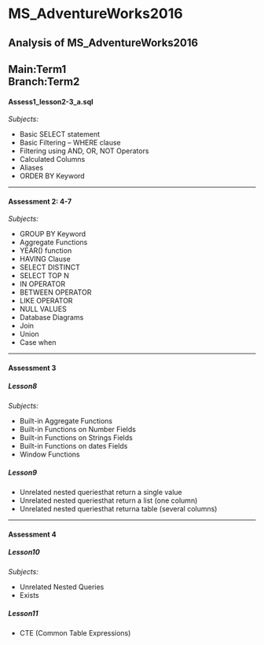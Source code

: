 # MS_AdventureWorks2016
Analysis of MS_AdventureWorks2016
---
Main:Term1  
Branch:Term2
---


#### Assess1_lesson2-3_a.sql
*Subjects:*  
- Basic SELECT statement
- Basic Filtering – WHERE clause
- Filtering using AND, OR, NOT Operators
- Calculated Columns
- Aliases
- ORDER BY Keyword
---
#### Assessment 2: 4-7
*Subjects:*  
- GROUP BY Keyword
- Aggregate Functions
- YEAR() function
- HAVING Clause
- SELECT DISTINCT
- SELECT TOP N
- IN OPERATOR
- BETWEEN OPERATOR
- LIKE OPERATOR
- NULL VALUES
- Database Diagrams
- Join
- Union
- Case when
---
#### Assessment 3
##### Lesson8
*Subjects:*
- Built-in Aggregate Functions
- Built-in Functions on Number Fields
- Built-in Functions on Strings Fields
- Built-in Functions on dates Fields
- Window Functions
##### Lesson9
- Unrelated nested queriesthat return a single value
- Unrelated nested queriesthat return a list (one column)
- Unrelated nested queriesthat returna table (several columns)

---
#### Assessment 4
##### Lesson10
*Subjects:*
- Unrelated Nested Queries
- Exists
##### Lesson11
- CTE (Common Table Expressions)
